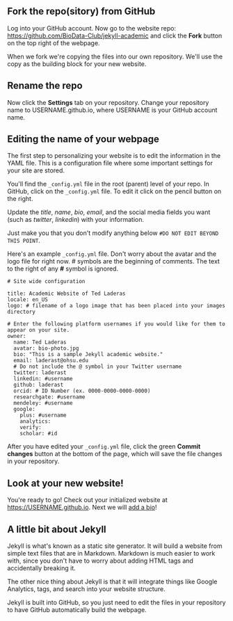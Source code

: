 ## Fork the repo(sitory) from GitHub

Log into your GitHub account.  Now go to the website repo: https://github.com/BioData-Club/jekyll-academic and click the **Fork** button on the top right of the webpage.

When we fork we're copying the files into our own repository.  We'll use the copy as the building block for your new website.

## Rename the repo

Now click the **Settings** tab on your repository. Change your repository name to USERNAME.github.io, where USERNAME is your GitHub account name.

## Editing the name of your webpage

The first step to personalizing your website is to edit the information in the YAML file.  This is a configuration file where some important settings for your site are stored.

You'll find the `_config.yml` file in the root (parent) level of your repo. In GitHub, click on the `_config.yml` file.  To edit it click on the pencil button on the right.

Update the *title*, *name*, *bio*, *email*, and the social media fields you want (such as *twitter*, *linkedin*) with your information.

Just make you that you don't modify anything below `#DO NOT EDIT BEYOND THIS POINT`.

Here's an example `_config.yml` file. Don't worry about the avatar and the logo file for right now. # symbols are the beginning of comments.  The text to the right of any **#** symbol is ignored.  

```
# Site wide configuration

title: Academic Website of Ted Laderas
locale: en_US
logo: # filename of a logo image that has been placed into your images directory

# Enter the following platform usernames if you would like for them to appear on your site.
owner:
  name: Ted Laderas
  avatar: bio-photo.jpg
  bio: "This is a sample Jekyll academic website."
  email: laderast@ohsu.edu
  # Do not include the @ symbol in your Twitter username
  twitter: laderast
  linkedin: #username
  github: laderast
  orcid: # ID Number (ex. 0000-0000-0000-0000)
  researchgate: #username
  mendeley: #username
  google:
    plus: #username
    analytics:
    verify:
    scholar: #id
```

After you have edited your `_config.yml` file, click the green **Commit changes** button at the bottom of the page, which will save the file changes in your repository.

## Look at your new website!

You're ready to go!  Check out your initialized website at https://USERNAME.github.io. Next we will [add a bio](workshop/your-bio)!

## A little bit about Jekyll

Jekyll is what's known as a static site generator. It will build a website from simple text files that are in Markdown.  Markdown is much easier to work with, since you don't have to worry about adding HTML tags and accidentally breaking it.

The other nice thing about Jekyll is that it will integrate things like Google Analytics, tags, and search into your website structure.

Jekyll is built into GitHub, so you just need to edit the files in your repository to have GitHub automatically build the webpage.
